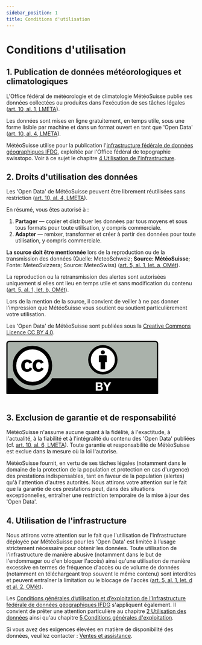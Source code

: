 ```yaml
---
sidebar_position: 1
title: Conditions d'utilisation
---
```


# Conditions d'utilisation

## 1. Publication de données météorologiques et climatologiques
L'Office fédéral de météorologie et de climatologie MétéoSuisse publie ses données collectées ou produites dans l'exécution de ses tâches légales ([art. 10, al. 1, LMETA](https://www.fedlex.admin.ch/eli/cc/2023/682/fr#art_10)).

Les données sont mises en ligne gratuitement, en temps utile, sous une forme lisible par machine et dans un format ouvert en tant que 'Open Data' ([art. 10, al. 4, LMETA](https://www.fedlex.admin.ch/eli/cc/2023/682/fr#art_10)).

MétéoSuisse utilise pour la publication l'[infrastructure fédérale de données géographiques IFDG](https://www.geo.admin.ch/fr/impressum-responsabilites-et-contacts), exploitée par l'Office fédéral de topographie swisstopo. Voir à ce sujet le chapitre [4 Utilisation de l'infrastructure](#4-utilisation-de-linfrastructure). 



## 2. Droits d'utilisation des données
Les 'Open Data' de MétéoSuisse peuvent être librement réutilisées sans restriction ([art. 10, al. 4, LMETA](https://www.fedlex.admin.ch/eli/cc/2023/682/fr#art_10)).

En résumé, vous êtes autorisé à :
1. **Partager** — copier et distribuer les données par tous moyens et sous tous formats pour toute utilisation, y compris commerciale.
2. **Adapter** — remixer, transformer et créer à partir des données pour toute utilisation, y compris commerciale.

**La source doit être mentionnée** lors de la reproduction ou de la transmission des données (Quelle: MeteoSchweiz; **Source: MétéoSuisse**; Fonte: MeteoSvizzera; Source: MeteoSwiss) ([art. 5, al. 1, let. a, OMét](https://www.fedlex.admin.ch/eli/cc/2024/452/fr#art_5)). 

La reproduction ou la retransmission des alertes sont autorisées uniquement si elles ont lieu en temps utile et sans modification du contenu ([art. 5, al. 1, let. b, OMét](https://www.fedlex.admin.ch/eli/cc/2024/452/fr#art_5)).

Lors de la mention de la source, il convient de veiller à ne pas donner l'impression que MétéoSuisse vous soutient ou soutient particulièrement votre utilisation.

Les 'Open Data' de MétéoSuisse sont publiées sous la [Creative Commons Licence CC BY 4.0](https://creativecommons.org/licenses/by/4.0/deed.fr).

![CC BY Logo](./static/docs_img/cc-by.png) <br></br>



## 3. Exclusion de garantie et de responsabilité

MétéoSuisse n'assume aucune quant à la fidélité, à l'exactitude, à l'actualité, à la fiabilité et à l'intégralité du contenu des 'Open Data' publiées (cf. [art. 10, al. 6, LMETA](https://www.fedlex.admin.ch/eli/cc/2023/682/fr#art_10)). Toute garantie et responsabilité de MétéoSuisse est exclue dans la mesure où la loi l'autorise.

MétéoSuisse fournit, en vertu de ses tâches légales (notamment dans le domaine de la protection de la population et protection en cas d'urgence) des prestations indispensables, tant en faveur de la population (alertes) qu'à l'attention d'autres autorités. Nous attirons votre attention sur le fait que la garantie de ces prestations peut, dans des situations exceptionnelles, entraîner une restriction temporaire de la mise à jour des 'Open Data'.



## 4. Utilisation de l'infrastructure
Nous attirons votre attention sur le fait que l'utilisation de l'infrastructure déployée par MétéoSuisse pour les 'Open Data' est limitée à l’usage strictement nécessaire pour obtenir les données. Toute utilisation de l'infrastructure de manière abusive (notamment dans le but de l'endommager ou d'en bloquer l'accès) ainsi qu'une utilisation de manière excessive en termes de fréquence d'accès ou de volume de données (notamment en téléchargeant trop souvent le même contenu) sont interdites et peuvent entraîner la limitation ou le blocage de l'accès ([art. 5, al. 1, let. d et al. 2, OMét](https://www.fedlex.admin.ch/eli/cc/2024/452/fr#art_5)).

Les [Conditions générales d’utilisation et d’exploitation de l’Infrastructure fédérale de données géographiques IFDG](https://www.geo.admin.ch/fr/conditions-generales-utilisation-ifdg) s'appliquent également. Il convient de prêter une attention particulière au chapitre [2 Utilisation des données](https://www.geo.admin.ch/fr/conditions-generales-utilisation-ifdg#2.-Utilisation-des-donn%C3%A9es) ainsi qu'au chapitre [5 Conditions générales d'exploitation](https://www.geo.admin.ch/fr/conditions-generales-utilisation-ifdg#5-Conditions-g%C3%A9n%C3%A9rales-d'exploitation).

Si vous avez des exigences élevées en matière de disponibilité des données, veuillez contacter : [Ventes et assistance](https://www.meteosuisse.admin.ch/portrait/contact/formulaire-de-contact.html).
